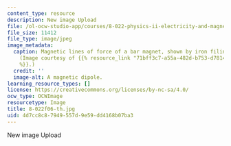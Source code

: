 ```yaml
---
content_type: resource
description: New image Upload
file: /ol-ocw-studio-app/courses/8-022-physics-ii-electricity-and-magnetism-fall-2006/4d7cc8c87949557d9e59dd4168b07ba3_8-022f06-th.jpg
file_size: 11412
file_type: image/jpeg
image_metadata:
  caption: Magnetic lines of force of a bar magnet, shown by iron filings on paper.
    (Image courtesy of {{% resource_link "71bff3c7-a55a-482d-b753-d7814ae074c6" "Wikipedia"
    %}}.)
  credit: ''
  image-alt: A magnetic dipole.
learning_resource_types: []
license: https://creativecommons.org/licenses/by-nc-sa/4.0/
ocw_type: OCWImage
resourcetype: Image
title: 8-022f06-th.jpg
uid: 4d7cc8c8-7949-557d-9e59-dd4168b07ba3
---
```

New image Upload